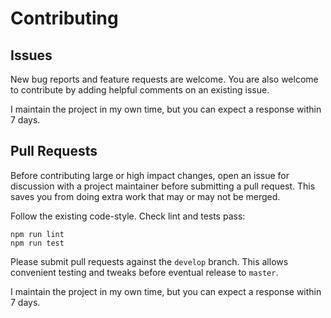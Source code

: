 # Contributing

## Issues

New bug reports and feature requests are welcome. You are also welcome to contribute by adding helpful comments on an existing issue.

I maintain the project in my own time, but you can expect a response within 7 days.

## Pull Requests

Before contributing large or high impact changes, open an issue for discussion with a project maintainer before submitting a pull request. This saves you from doing extra work that may or may not be merged.

Follow the existing code-style. Check lint and tests pass:

    npm run lint
    npm run test

Please submit pull requests against the `develop` branch. This allows convenient testing and tweaks before eventual release to `master`.

I maintain the project in my own time, but you can expect a response within 7 days.
